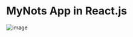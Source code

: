 # MyNots App in React.js

![image](https://github.com/princetomar/React-MyNots-Website/assets/71916212/82637502-0632-40e0-8310-58c32acfec9d)

